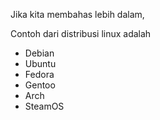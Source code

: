 Jika kita membahas lebih dalam, 

Contoh dari distribusi linux adalah
- Debian
- Ubuntu
- Fedora
- Gentoo
- Arch 
- SteamOS

